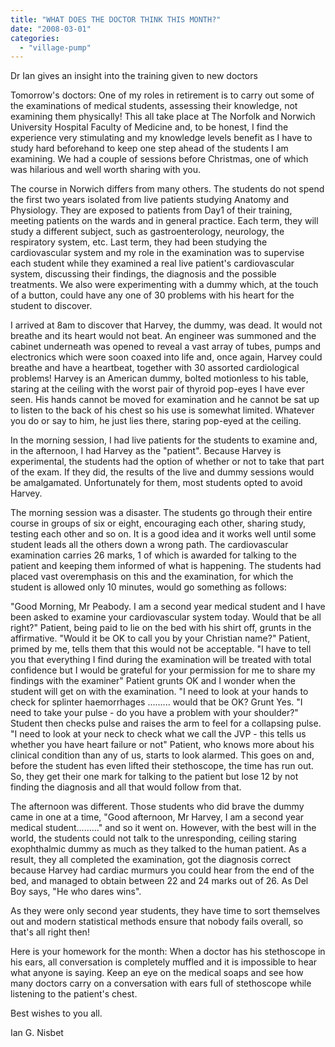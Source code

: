 ```yaml
---
title: "WHAT DOES THE DOCTOR THINK THIS MONTH?"
date: "2008-03-01"
categories: 
  - "village-pump"
---
```


Dr Ian gives an insight into the training given to new doctors

Tomorrow's doctors: One of my roles in retirement is to carry out some of the examinations of medical students, assessing their knowledge, not examining them physically! This all take place at The Norfolk and Norwich University Hospital Faculty of Medicine and, to be honest, I find the experience very stimulating and my knowledge levels benefit as I have to study hard beforehand to keep one step ahead of the students I am examining. We had a couple of sessions before Christmas, one of which was hilarious and well worth sharing with you.

The course in Norwich differs from many others. The students do not spend the first two years isolated from live patients studying Anatomy and Physiology. They are exposed to patients from Day1 of their training, meeting patients on the wards and in general practice. Each term, they will study a different subject, such as gastroenterology, neurology, the respiratory system, etc. Last term, they had been studying the cardiovascular system and my role in the examination was to supervise each student while they examined a real live patient's cardiovascular system, discussing their findings, the diagnosis and the possible treatments. We also were experimenting with a dummy which, at the touch of a button, could have any one of 30 problems with his heart for the student to discover.

I arrived at 8am to discover that Harvey, the dummy, was dead. It would not breathe and its heart would not beat. An engineer was summoned and the cabinet underneath was opened to reveal a vast array of tubes, pumps and electronics which were soon coaxed into life and, once again, Harvey could breathe and have a heartbeat, together with 30 assorted cardiological problems! Harvey is an American dummy, bolted motionless to his table, staring at the ceiling with the worst pair of thyroid pop-eyes I have ever seen. His hands cannot be moved for examination and he cannot be sat up to listen to the back of his chest so his use is somewhat limited. Whatever you do or say to him, he just lies there, staring pop-eyed at the ceiling.

In the morning session, I had live patients for the students to examine and, in the afternoon, I had Harvey as the "patient". Because Harvey is experimental, the students had the option of whether or not to take that part of the exam. If they did, the results of the live and dummy sessions would be amalgamated. Unfortunately for them, most students opted to avoid Harvey.

The morning session was a disaster. The students go through their entire course in groups of six or eight, encouraging each other, sharing study, testing each other and so on. It is a good idea and it works well until some student leads all the others down a wrong path. The cardiovascular examination carries 26 marks, 1 of which is awarded for talking to the patient and keeping them informed of what is happening. The students had placed vast overemphasis on this and the examination, for which the student is allowed only 10 minutes, would go something as follows:

"Good Morning, Mr Peabody. I am a second year medical student and I have been asked to examine your cardiovascular system today. Would that be all right?" Patient, being paid to lie on the bed with his shirt off, grunts in the affirmative. "Would it be OK to call you by your Christian name?" Patient, primed by me, tells them that this would not be acceptable. "I have to tell you that everything I find during the examination will be treated with total confidence but I would be grateful for your permission for me to share my findings with the examiner" Patient grunts OK and I wonder when the student will get on with the examination. "I need to look at your hands to check for splinter haemorrhages ......... would that be OK? Grunt Yes. "I need to take your pulse - do you have a problem with your shoulder?" Student then checks pulse and raises the arm to feel for a collapsing pulse. "I need to look at your neck to check what we call the JVP - this tells us whether you have heart failure or not" Patient, who knows more about his clinical condition than any of us, starts to look alarmed. This goes on and, before the student has even lifted their stethoscope, the time has run out. So, they get their one mark for talking to the patient but lose 12 by not finding the diagnosis and all that would follow from that.

The afternoon was different. Those students who did brave the dummy came in one at a time, "Good afternoon, Mr Harvey, I am a second year medical student........." and so it went on. However, with the best will in the world, the students could not talk to the unresponding, ceiling staring exophthalmic dummy as much as they talked to the human patient. As a result, they all completed the examination, got the diagnosis correct because Harvey had cardiac murmurs you could hear from the end of the bed, and managed to obtain between 22 and 24 marks out of 26. As Del Boy says, "He who dares wins".

As they were only second year students, they have time to sort themselves out and modern statistical methods ensure that nobody fails overall, so that's all right then!

Here is your homework for the month: When a doctor has his stethoscope in his ears, all conversation is completely muffled and it is impossible to hear what anyone is saying. Keep an eye on the medical soaps and see how many doctors carry on a conversation with ears full of stethoscope while listening to the patient's chest.

Best wishes to you all.

Ian G. Nisbet
